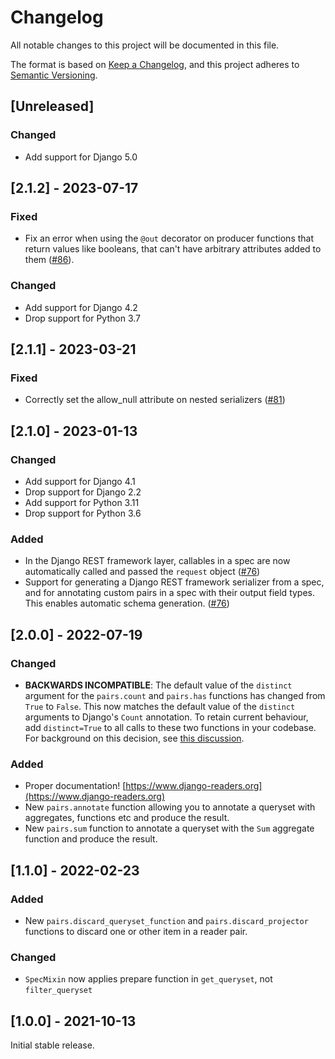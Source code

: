 # Changelog
All notable changes to this project will be documented in this file.

The format is based on [Keep a Changelog](https://keepachangelog.com/en/1.0.0/),
and this project adheres to [Semantic Versioning](https://semver.org/spec/v2.0.0.html).


## [Unreleased]

### Changed
- Add support for Django 5.0

## [2.1.2] - 2023-07-17

### Fixed
- Fix an error when using the `@out` decorator on producer functions that return values like booleans, that can't have arbitrary attributes added to them ([#86](https://github.com/dabapps/django-readers/issues/86)).

### Changed
- Add support for Django 4.2
- Drop support for Python 3.7

## [2.1.1] - 2023-03-21

### Fixed
- Correctly set the allow_null attribute on nested serializers ([#81](https://github.com/dabapps/django-readers/issues/81))

## [2.1.0] - 2023-01-13

### Changed
- Add support for Django 4.1
- Drop support for Django 2.2
- Add support for Python 3.11
- Drop support for Python 3.6

### Added
- In the Django REST framework layer, callables in a spec are now automatically called and passed the `request` object ([#76](https://github.com/dabapps/django-readers/pull/76))
- Support for generating a Django REST framework serializer from a spec, and for annotating custom pairs in a spec with their output field types. This enables automatic schema generation. ([#76](https://github.com/dabapps/django-readers/pull/76))

## [2.0.0] - 2022-07-19

### Changed
- **BACKWARDS INCOMPATIBLE**: The default value of the `distinct` argument for the `pairs.count` and `pairs.has` functions has changed from `True` to `False`. This now matches the default value of the `distinct` arguments to Django's `Count` annotation. To retain current behaviour, add `distinct=True` to all calls to these two functions in your codebase. For background on this decision, see [this discussion](https://github.com/dabapps/django-readers/discussions/66).

### Added
- Proper documentation! [https://www.django-readers.org](https://www.django-readers.org)
- New `pairs.annotate` function allowing you to annotate a queryset with aggregates, functions etc and produce the result.
- New `pairs.sum` function to annotate a queryset with the `Sum` aggregate function and produce the result.

## [1.1.0] - 2022-02-23

### Added
- New `pairs.discard_queryset_function` and `pairs.discard_projector` functions to discard one or other item in a reader pair.

### Changed
- `SpecMixin` now applies prepare function in `get_queryset`, not `filter_queryset`

## [1.0.0] - 2021-10-13

Initial stable release.
